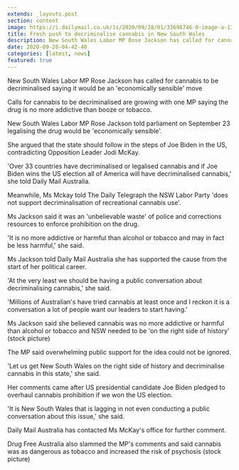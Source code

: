```yaml
---
extends: _layouts.post
section: content
image: https://i.dailymail.co.uk/1s/2020/09/28/01/33698746-0-image-a-13_1601253357215.jpg 
title: Fresh push to decriminalise cannabis in New South Wales 
description: New South Wales Labor MP Rose Jackson has called for cannabis to be decriminalised saying it would be an economically sensible move. 
date: 2020-09-28-04-42-40 
categories: [latest, news] 
featured: true 
--- 
```

New South Wales Labor MP Rose Jackson has called for cannabis to be decriminalised saying it would be an 'economically sensible' move

Calls for cannabis to be decriminalised are growing with one MP saying the drug is no more addictive than booze or tobacco. 

New South Wales Labor MP Rose Jackson told parliament on September 23 legalising the drug would be 'economically sensible'.

She argued that the state should follow in the steps of Joe Biden in the US, contradicting Opposition Leader Jodi McKay. 

'Over 33 countries have decriminalised or legalised cannabis and if Joe Biden wins the US election all of America will have decriminalised cannabis,' she told Daily Mail Australia.  

Meanwhile, Ms Mckay told The Daily Telegraph the NSW Labor Party 'does not support decriminalisation of recreational cannabis use'. 

Ms Jackson said it was an 'unbelievable waste' of police and corrections resources to enforce prohibition on the drug. 

'It is no more addictive or harmful than alcohol or tobacco and may in fact be less harmful,' she said.

Ms Jackson told Daily Mail Australia she has supported the cause from the start of her political career. 

'At the very least we should be having a public conversation about decriminalising cannabis,' she said.

'Millions of Australian's have tried cannabis at least once and I reckon it is a conversation a lot of people want our leaders to start having.'  

Ms Jackson said she believed cannabis was no more addictive or harmful than alcohol or tobacco and NSW needed to be 'on the right side of history' (stock picture)

The MP said overwhelming public support for the idea could not be ignored.

'Let us get New South Wales on the right side of history and decriminalise cannabis in this state,' she said.

Her comments came after US presidential candidate Joe Biden pledged to overhaul cannabis prohibition if we won the US election. 

'It is New South Wales that is lagging in not even conducting a public conversation about this issue,' she said. 

Daily Mail Australia has contacted Ms McKay's office for further comment.  

Drug Free Australia also slammed the MP's comments and said cannabis was as dangerous as tobacco and increased the risk of psychosis (stock picture)

